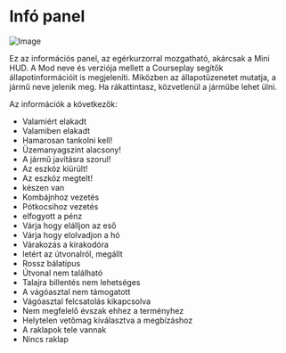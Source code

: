 # Infó panel

![Image](images/infopanel_0_0_480_130.png)


Ez az információs panel, az egérkurzorral mozgatható, akárcsak a Mini HUD.
A Mod neve és verziója mellett a Courseplay segítők állapotinformációit is megjeleníti.
Miközben az állapotüzenetet mutatja, a jármű neve jelenik meg.
Ha rákattintasz, közvetlenül a járműbe lehet ülni.



Az információk a következők:
- Valamiért elakadt
- Valamiben elakadt
- Hamarosan tankolni kell!
- Üzemanyagszint alacsony!
- A jármű javításra szorul!
- Az eszköz kiürült!
- Az eszköz megtelt!
- készen van
- Kombájnhoz vezetés
- Pótkocsihoz vezetés
- elfogyott a pénz
- Várja hogy elálljon az eső
- Várja hogy elolvadjon a hó
- Várakozás a kirakodóra
- letért az útvonalról, megállt
- Rossz bálatípus
- Útvonal nem található
- Talajra billentés nem lehetséges
- A vágóasztal nem támogatott
- Vágóasztal felcsatolás kikapcsolva
- Nem megfelelő évszak ehhez a terményhez
- Helytelen vetőmag kiválasztva a megbízáshoz
- A raklapok tele vannak
- Nincs raklap


